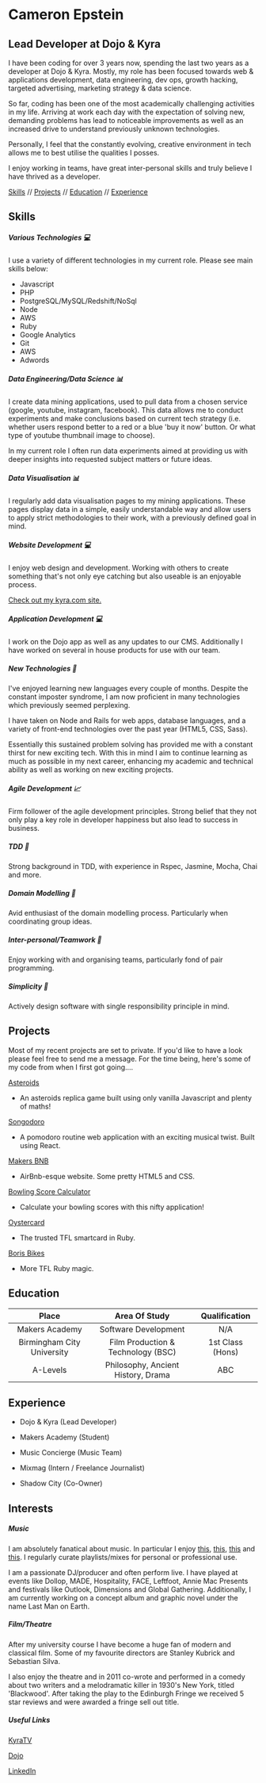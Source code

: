 # Cameron Epstein
## Lead Developer at Dojo & Kyra

I have been coding for over 3 years now, spending the last two years as a developer at Dojo & Kyra. Mostly, my role has been focused towards web & applications development, data engineering, dev ops, growth hacking, targeted advertising, marketing strategy & data science.

So far, coding has been one of the most academically challenging activities in my life. Arriving at work each day with the expectation of solving new, demanding problems has lead to noticeable improvements as well as an increased drive to understand previously unknown technologies.  

Personally, I feel that the constantly evolving, creative environment in tech allows me to best utilise the qualities I posses.

I enjoy working in teams, have great inter-personal skills and truly believe I have thrived as a developer.

[Skills](#skills) // [Projects](#projects) // [Education](#education) // [Experience](#experience)

## Skills

##### Various Technologies :computer:

I use a variety of different technologies in my current role. Please see main skills below:

* Javascript
* PHP
* PostgreSQL/MySQL/Redshift/NoSql
* Node
* AWS
* Ruby
* Google Analytics
* Git
* AWS
* Adwords

##### Data Engineering/Data Science :bar_chart:

I create data mining applications, used to pull data from a chosen service (google, youtube, instagram, facebook). This data allows me to conduct experiments and make conclusions based on current tech strategy (i.e. whether users respond better to a red or a blue 'buy it now' button. Or what type of youtube thumbnail image to choose).  

In my current role I often run data experiments aimed at providing us with deeper insights into requested subject matters or future ideas.

##### Data Visualisation :bar_chart:

I regularly add data visualisation pages to my mining applications. These pages display data in a simple, easily understandable way and allow users to apply strict methodologies to their work, with a previously defined goal in mind.

##### Website Development :computer:

I enjoy web design and development. Working with others to create something that's not only eye catching but also useable is an enjoyable process.

[Check out my kyra.com site.](https://www.kyra.com)

##### Application Development :computer:

I work on the Dojo app as well as any updates to our CMS. Additionally I have worked on several in house products for use with our team.  

##### New Technologies :iphone:

I've enjoyed learning new languages every couple of months. Despite the constant imposter syndrome, I am now proficient in many technologies which previously seemed perplexing.

  I have taken on Node and Rails for web apps, database languages, and a variety of front-end technologies over the past year (HTML5, CSS, Sass).

  Essentially this sustained problem solving has provided me with a constant thirst for new exciting tech. With this in mind I aim to continue learning as much as possible in my next career, enhancing my academic and technical ability as well as working on new exciting projects.

##### Agile Development :chart_with_upwards_trend:

Firm follower of the agile development principles. Strong belief that they not only play a key role in developer happiness but also lead to success in business.

##### TDD :traffic_light:

Strong background in TDD, with experience in Rspec, Jasmine, Mocha, Chai and more.

##### Domain Modelling :rocket:

Avid enthusiast of the domain modelling process. Particularly when coordinating group ideas.

##### Inter-personal/Teamwork :city_sunrise:

Enjoy working with and organising teams, particularly fond of pair programming.

##### Simplicity :nut_and_bolt:

Actively design software with single responsibility principle in mind.

## Projects

Most of my recent projects are set to private. If you'd like to have a look please feel free to send me a message. For the time being, here's some of my code from when I first got going....

 [Asteroids](https://github.com/mbutlerw/arcade_games)

* An asteroids replica game built using only vanilla Javascript and plenty of maths!

[Songodoro](https://github.com/Andy-Bell/songodoro)

* A pomodoro routine web application with an exciting musical twist. Built using React.

[Makers BNB](https://github.com/vannio/makers-bnb)

* AirBnb-esque website. Some pretty HTML5 and CSS.

[Bowling Score Calculator](https://github.com/cameronepstein/bowling-challenge)

* Calculate your bowling scores with this nifty application!

[Oystercard](https://github.com/cameronepstein/oystercard)

* The trusted TFL smartcard in Ruby.

[Boris Bikes](https://github.com/cameronepstein/boris-bike)

* More TFL Ruby magic.


## Education



| Place      | Area Of Study           | Qualification  |
| :-------------: |:---------------------:| :-----:|
| Makers Academy    | Software Development | N/A |
| Birmingham City University    | Film Production & Technology (BSC)     |   1st Class (Hons) |
| A-Levels | Philosophy, Ancient History, Drama     |    ABC |



## Experience

- Dojo & Kyra (Lead Developer)

- Makers Academy (Student)

- Music Concierge (Music Team)

- Mixmag (Intern / Freelance Journalist)

- Shadow City (Co-Owner)

## Interests

##### Music

I am absolutely fanatical about music. In particular I enjoy [this](https://www.youtube.com/watch?v=ZQoh5UUWJTE), [this](https://www.youtube.com/watch?v=NwVtIPeYIeQ), [this](https://www.youtube.com/watch?v=l_UWIKyjAbQ) and [this](https://www.youtube.com/watch?v=Rd3vwwXArMQ). I regularly curate playlists/mixes for personal or professional use.

I am a passionate DJ/producer and often perform live. I have played at events like Dollop, MADE, Hospitality, FACE, Leftfoot, Annie Mac Presents and festivals like Outlook, Dimensions and Global Gathering. Additionally, I am currently working on a concept album and graphic novel under the name Last Man on Earth.

##### Film/Theatre

After my university course I have become a huge fan of modern and classical film.
Some of my favourite directors are Stanley Kubrick and Sebastian Silva.

I also enjoy the theatre and in 2011 co-wrote and performed in a comedy about two writers  and a melodramatic killer in 1930's New York, titled 'Blackwood'. After taking the play to the Edinburgh Fringe we received 5 star reviews and were awarded a fringe sell out title.

##### Useful Links
[KyraTV](https://www.youtube.com/channel/UCvO6uJUVJQ6SrATfsWR5_aA)

[Dojo](https://www.dojoapp.co/)

[LinkedIn](https://www.linkedin.com/in/cameron-epstein-2331ba88/)
